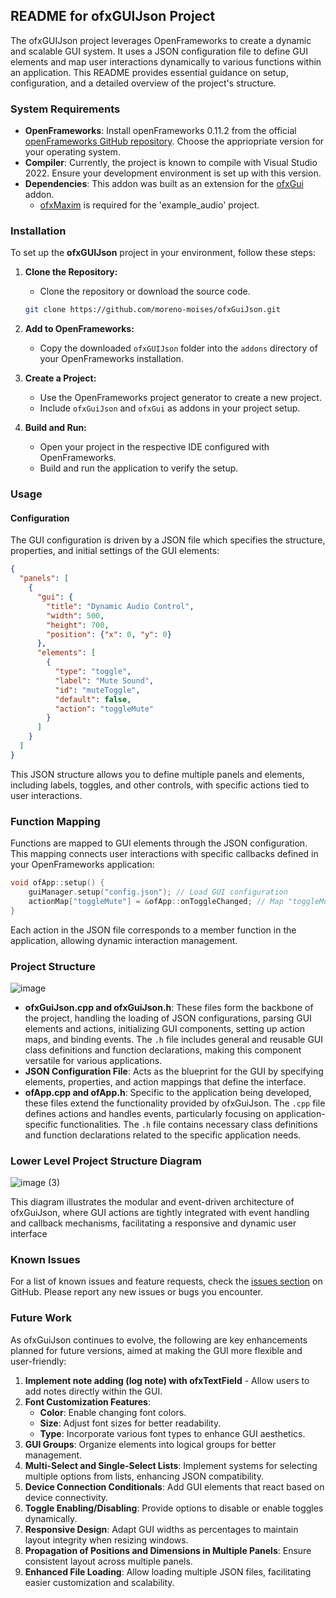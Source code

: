 ## README for ofxGUIJson Project

The ofxGUIJson project leverages OpenFrameworks to create a dynamic and scalable GUI system. It uses a JSON configuration file to define GUI elements and map user interactions dynamically to various functions within an application. This README provides essential guidance on setup, configuration, and a detailed overview of the project's structure.

### System Requirements
- **OpenFrameworks**: Install openFrameworks 0.11.2 from the official [openFrameworks GitHub repository](https://github.com/openframeworks/openFrameworks/releases/tag/0.11.2). Choose the appriopriate version for your operating system.
- **Compiler**: Currently, the project is known to compile with Visual Studio 2022. Ensure your development environment is set up with this version.
- **Dependencies**: This addon was built as an extension for the [ofxGui](https://github.com/openframeworks/openFrameworks/tree/master/addons/ofxGui) addon.
  - [ofxMaxim](https://github.com/micknoise/Maximilian) is required for the 'example_audio' project.

### Installation
To set up the **ofxGUIJson** project in your environment, follow these steps:

1. **Clone the Repository:**
    - Clone the repository or download the source code.
   ```bash
   git clone https://github.com/moreno-moises/ofxGuiJson.git
   
2. **Add to OpenFrameworks:**
    - Copy the downloaded `ofxGUIJson` folder into the `addons` directory of your OpenFrameworks installation.

3. **Create a Project:**
    - Use the OpenFrameworks project generator to create a new project.
    - Include `ofxGuiJson` and `ofxGui` as addons in your project setup.

4. **Build and Run:**
    - Open your project in the respective IDE configured with OpenFrameworks.
    - Build and run the application to verify the setup.

### Usage
#### Configuration
The GUI configuration is driven by a JSON file which specifies the structure, properties, and initial settings of the GUI elements:
```json
{
  "panels": [
    {
      "gui": {
        "title": "Dynamic Audio Control",
        "width": 500,
        "height": 700,
        "position": {"x": 0, "y": 0}
      },
      "elements": [
        {
          "type": "toggle",
          "label": "Mute Sound",
          "id": "muteToggle",
          "default": false,
          "action": "toggleMute"
        }
      ]
    }
  ]
}
```
This JSON structure allows you to define multiple panels and elements, including labels, toggles, and other controls, with specific actions tied to user interactions.

### Function Mapping
Functions are mapped to GUI elements through the JSON configuration. This mapping connects user interactions with specific callbacks defined in your OpenFrameworks application:
```cpp
void ofApp::setup() {
    guiManager.setup("config.json"); // Load GUI configuration
    actionMap["toggleMute"] = &ofApp::onToggleChanged; // Map "toggleMute" action to a function
}
```
Each action in the JSON file corresponds to a member function in the application, allowing dynamic interaction management.

### Project Structure

![image](https://github.com/user-attachments/assets/01ce8220-c844-4de6-aef9-08b2b7a3578a)


- **ofxGuiJson.cpp and ofxGuiJson.h**: These files form the backbone of the project, handling the loading of JSON configurations, parsing GUI elements and actions, initializing GUI components, setting up action maps, and binding events. The `.h` file includes general and reusable GUI class definitions and function declarations, making this component versatile for various applications.
- **JSON Configuration File**: Acts as the blueprint for the GUI by specifying elements, properties, and action mappings that define the interface.
- **ofApp.cpp and ofApp.h**: Specific to the application being developed, these files extend the functionality provided by ofxGuiJson. The `.cpp` file defines actions and handles events, particularly focusing on application-specific functionalities. The `.h` file contains necessary class definitions and function declarations related to the specific application needs.

### Lower Level Project Structure Diagram

![image (3)](https://github.com/user-attachments/assets/81d4fe7c-a0dd-470e-8834-1fad57c76138)

This diagram illustrates the modular and event-driven architecture of ofxGuiJson, where GUI actions are tightly integrated with event handling and callback mechanisms, facilitating a responsive and dynamic user interface


### Known Issues
For a list of known issues and feature requests, check the [issues section](https://github.com/moreno-moises/ofxGuiJson/issues) on GitHub. Please report any new issues or bugs you encounter.

### Future Work
As ofxGuiJson continues to evolve, the following are key enhancements planned for future versions, aimed at making the GUI more flexible and user-friendly:
1. **Implement note adding (log note) with ofxTextField** - Allow users to add notes directly within the GUI.
2. **Font Customization Features**:
   - **Color**: Enable changing font colors.
   - **Size**: Adjust font sizes for better readability.
   - **Type**: Incorporate various font types to enhance GUI aesthetics.
3. **GUI Groups**: Organize elements into logical groups for better management.
4. **Multi-Select and Single-Select Lists**: Implement systems for selecting multiple options from lists, enhancing JSON compatibility.
5. **Device Connection Conditionals**: Add GUI elements that react based on device connectivity.
6. **Toggle Enabling/Disabling**: Provide options to disable or enable toggles dynamically.
7. **Responsive Design**: Adapt GUI widths as percentages to maintain layout integrity when resizing windows.
8. **Propagation of Positions and Dimensions in Multiple Panels**: Ensure consistent layout across multiple panels.
9. **Enhanced File Loading**: Allow loading multiple JSON files, facilitating easier customization and scalability.
